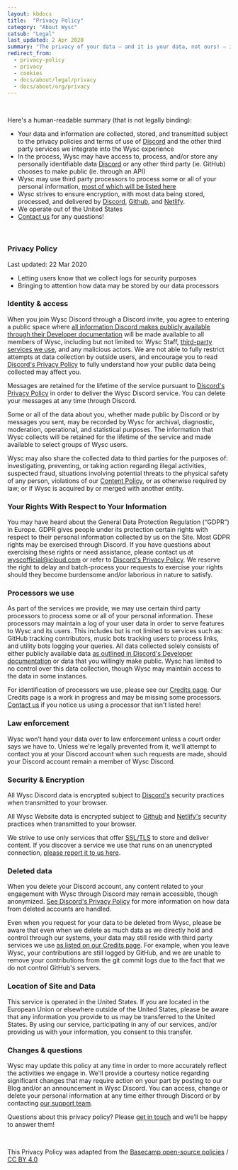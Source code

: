 ```yaml
---
layout: kbdocs
title:  "Privacy Policy"
category: "About Wysc"
catsub: "Legal"
last_updated: 2 Apr 2020
summary: "The privacy of your data — and it is your data, not ours! — is at your perusal. Here's how we'll try to protect your data from the wild Internet west."
redirect_from:
  - privacy-policy
  - privacy
  - cookies
  - docs/about/legal/privacy
  - docs/about/org/privacy
---
```


<br>
<style>
.docspbody ul > li {
    margin-bottom: 0.5em;
}
</style>

Here's a human-readable summary (that is not legally binding):
- Your data and information are collected, stored, and transmitted subject to the privacy policies and terms of use of [Discord](https://discordapp.com/privacy) and the other third party services we integrate into the Wysc experience
- In the process, Wysc may have access to, process, and/or store any personally identifiable data [Discord](https://discordapp.com/developers/docs/intro) or any other third party (ie. GitHub) chooses to make public (ie. through an API)
- Wysc may use third party processors to process some or all of your personal information, [most of which will be listed here](/docs/about/credits)
- Wysc strives to ensure encryption, with most data being stored, processed, and delivered by [Discord](https://discordapp.com/privacy), [Github](https://github.com/security), and [Netlify](https://www.netlify.com/security/).
- We operate out of the United States
- [Contact us](/docs/about/contact) for any questions!

<br>

### Privacy Policy

Last updated: 22 Mar 2020
- Letting users know that we collect logs for security purposes
- Bringing to attention how data may be stored by our data processors

### Identity & access

When you join Wysc Discord through a Discord invite, you agree to entering a public space where [all information Discord makes publicly available through their Developer documentation](https://discordapp.com/developers/docs/intro) will be made available to all members of Wysc, including but not limited to: Wysc Staff, [third-party services we use](/docs/about/credits), and any malicious actors. We are not able to fully restrict attempts at data collection by outside users, and encourage you to read [Discord's Privacy Policy](https://discordapp.com/privacy) to fully understand how your public data being collected may affect you.

Messages are retained for the lifetime of the service pursuant to [Discord's Privacy Policy](https://discordapp.com/privacy) in order to deliver the Wysc Discord service. You can delete your messages at any time through Discord.

Some or all of the data about you, whether made public by Discord or by messages you sent, may be recorded by Wysc for archival, diagnostic, moderation, operational, and statistical purposes. The information that Wysc collects will be retained for the lifetime of the service and made available to select groups of Wysc users.

Wysc may also share the collected data to third parties for the purposes of: investigating, preventing, or taking action regarding illegal activities, suspected fraud, situations involving potential threats to the physical safety of any person, violations of our [Content Policy](/docs/discord/content), or as otherwise required by law; or if Wysc is acquired by or merged with another entity.


### Your Rights With Respect to Your Information

You may have heard about the General Data Protection Regulation (“GDPR”) in Europe. GDPR gives people under its protection certain rights with respect to their personal information collected by us on the Site. Most GDPR rights may be exercised through Discord. If you have questions about exercising these rights or need assistance, please contact us at [wyscofficial@icloud.com](/docs/about/contact) or refer to [Discord's Privacy Policy](https://discordapp.com/privacy). We reserve the right to delay and batch-process your requests to exercise your rights should they become burdensome and/or laborious in nature to satisfy.


### Processors we use

As part of the services we provide, we may use certain third party processors to process some or all of your personal information. These processors may maintain a log of your user data in order to serve features to Wysc and its users. This includes but is not limited to services such as: GitHub tracking contributors, music bots tracking users to process links, and utility bots logging your queries. All data collected solely consists of either publicly available data [as outlined in Discord's Developer documentation](https://discordapp.com/developers/docs/intro) or data that you willingly make public. Wysc has limited to no control over this data collection, though Wysc may maintain access to the data in some instances.

For identification of processors we use, please see our [Credits page](/docs/about/credits). Our Credits page is a work in progress and may be missing some processors. [Contact us](/docs/about/contact) if you notice us using a processor that isn't listed here!


### Law enforcement

Wysc won’t hand your data over to law enforcement unless a court order says we have to. Unless we're legally prevented from it, we’ll attempt to contact you at your Discord account when such requests are made, should your Discord account remain a member of Wysc Discord.


### Security & Encryption

All Wysc Discord data is encrypted subject to [Discord's](https://discordapp.com/privacy) security practices when transmitted to your browser.

All Wysc Website data is encrypted subject to [Github](https://github.com/security) and [Netlify's](https://www.netlify.com/security/) security practices when transmitted to your browser.

We strive to use only services that offer [SSL/TLS](https://en.wikipedia.org/wiki/Transport_Layer_Security) to store and deliver content. If you discover a service we use that runs on an unencrypted connection, [please report it to us here](/docs/about/contact).


### Deleted data

When you delete your Discord account, any content related to your engagement with Wysc through Discord may remain accessible, though anonymized. [See Discord's Privacy Policy](https://discordapp.com/privacy) for more information on how data from deleted accounts are handled.

Even when you request for your data to be deleted from Wysc, please be aware that even when we delete as much data as we directly hold and control through our systems, your data may still reside with third party services we use [as listed on our Credits page](/docs/about/credits). For example, when you leave Wysc, your contributions are still logged by GitHub, and we are unable to remove your contributions from the git commit logs due to the fact that we do not control GitHub's servers.


### Location of Site and Data

This service is operated in the United States. If you are located in the European Union or elsewhere outside of the United States, please be aware that any information you provide to us may be transferred to the United States. By using our service, participating in any of our services, and/or providing us with your information, you consent to this transfer.


### Changes & questions

Wysc may update this policy at any time in order to more accurately reflect the activities we engage in. We'll provide a courtesy notice regarding significant changes that may require action on your part by posting to our Blog and/or an announcement in Wysc Discord. You can access, change or delete your personal information at any time either through Discord or by contacting [our support team](/docs/about/contact).

Questions about this privacy policy? Please [get in touch](/docs/about/contact) and we’ll be happy to answer them!

<br>

This Privacy Policy was adapted from the [Basecamp open-source policies](https://github.com/basecamp/policies) / [CC BY 4.0](https://creativecommons.org/licenses/by/4.0/)